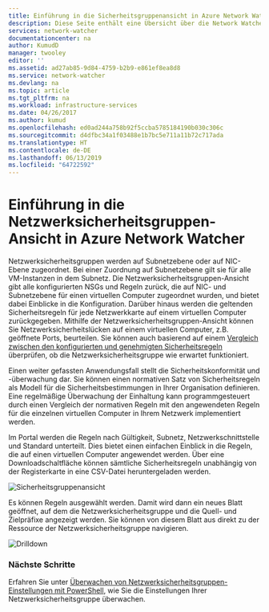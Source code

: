 ```yaml
---
title: Einführung in die Sicherheitsgruppenansicht in Azure Network Watcher | Microsoft Docs
description: Diese Seite enthält eine Übersicht über die Network Watcher-Funktion zur Sicherheitsgruppenansicht.
services: network-watcher
documentationcenter: na
author: KumudD
manager: twooley
editor: ''
ms.assetid: ad27ab85-9d84-4759-b2b9-e861ef8ea8d8
ms.service: network-watcher
ms.devlang: na
ms.topic: article
ms.tgt_pltfrm: na
ms.workload: infrastructure-services
ms.date: 04/26/2017
ms.author: kumud
ms.openlocfilehash: ed0ad244a758b92f5ccba5785184190b030c306c
ms.sourcegitcommit: d4dfbc34a1f03488e1b7bc5e711a11b72c717ada
ms.translationtype: HT
ms.contentlocale: de-DE
ms.lasthandoff: 06/13/2019
ms.locfileid: "64722592"
---
```

# <a name="introduction-to-network-security-group-view-in-azure-network-watcher"></a>Einführung in die Netzwerksicherheitsgruppen-Ansicht in Azure Network Watcher

Netzwerksicherheitsgruppen werden auf Subnetzebene oder auf NIC-Ebene zugeordnet. Bei einer Zuordnung auf Subnetzebene gilt sie für alle VM-Instanzen in dem Subnetz. Die Netzwerksicherheitsgruppen-Ansicht gibt alle konfigurierten NSGs und Regeln zurück, die auf NIC- und Subnetzebene für einen virtuellen Computer zugeordnet wurden, und bietet dabei Einblicke in die Konfiguration. Darüber hinaus werden die geltenden Sicherheitsregeln für jede Netzwerkkarte auf einem virtuellen Computer zurückgegeben. Mithilfe der Netzwerksicherheitsgruppen-Ansicht können Sie Netzwerksicherheitslücken auf einem virtuellen Computer, z.B. geöffnete Ports, beurteilen. Sie können auch basierend auf einem [Vergleich zwischen den konfigurierten und genehmigten Sicherheitsregeln](network-watcher-nsg-auditing-powershell.md) überprüfen, ob die Netzwerksicherheitsgruppe wie erwartet funktioniert.

Einen weiter gefassten Anwendungsfall stellt die Sicherheitskonformität und -überwachung dar. Sie können einen normativen Satz von Sicherheitsregeln als Modell für die Sicherheitsbestimmungen in Ihrer Organisation definieren. Eine regelmäßige Überwachung der Einhaltung kann programmgesteuert durch einen Vergleich der normativen Regeln mit den angewendeten Regeln für die einzelnen virtuellen Computer in Ihrem Netzwerk implementiert werden.

Im Portal werden die Regeln nach Gültigkeit, Subnetz, Netzwerkschnittstelle und Standard unterteilt. Dies bietet einen einfachen Einblick in die Regeln, die auf einen virtuellen Computer angewendet werden. Über eine Downloadschaltfläche können sämtliche Sicherheitsregeln unabhängig von der Registerkarte in eine CSV-Datei heruntergeladen werden.

![Sicherheitsgruppenansicht][1]

Es können Regeln ausgewählt werden. Damit wird dann ein neues Blatt geöffnet, auf dem die Netzwerksicherheitsgruppe und die Quell- und Zielpräfixe angezeigt werden. Sie können von diesem Blatt aus direkt zu der Ressource der Netzwerksicherheitsgruppe navigieren.

![Drilldown][2]

### <a name="next-steps"></a>Nächste Schritte

Erfahren Sie unter [Überwachen von Netzwerksicherheitsgruppen-Einstellungen mit PowerShell](network-watcher-nsg-auditing-powershell.md), wie Sie die Einstellungen Ihrer Netzwerksicherheitsgruppe überwachen.

[1]: ./media/network-watcher-security-group-view-overview/securitygroupview.png
[2]: ./media/network-watcher-security-group-view-overview/figure1.png









